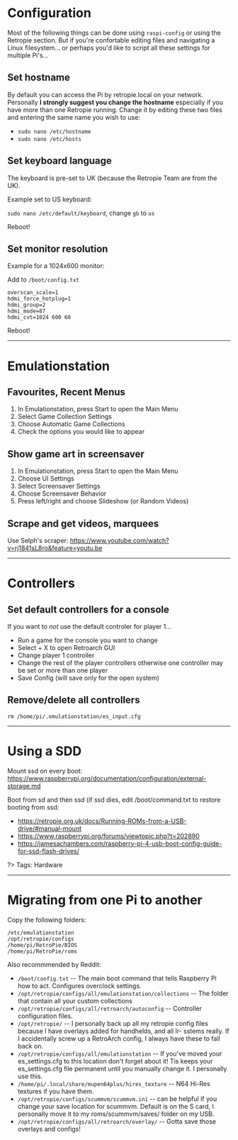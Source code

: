 # Configuration

Most of the following things can be done using `raspi-config` or using the Retropie section. 
But if you're confortable editing files and navigating a Linux filesystem... 
or perhaps you'd like to script all these settings for multiple Pi's...


## Set hostname

By default you can access the Pi by retropie.local on your network. 
Personally **I strongly suggest you change the hostname** especially if you have more than one Retropie running.
Change it by editing these two files and entering the same name you wish to use: 

- `sudo nano /etc/hostname`
- `sudo nano /etc/hosts`


## Set keyboard language

The keyboard is pre-set to UK (because the Retropie Team are from the UK).

Example set to US keyboard: 

`sudo nano /etc/default/keyboard`, change `gb` to `us`

Reboot!


## Set monitor resolution

Example for a 1024x600 monitor:

Add to `/boot/config.txt`

```
overscan_scale=1
hdmi_force_hotplug=1
hdmi_group=2
hdmi_mode=87
hdmi_cvt=1024 600 60
```

Reboot!

---

# Emulationstation


## Favourites, Recent Menus

1. In Emulationstation, press Start to open the Main Menu
2. Select Game Collection Settings
3. Choose Automatic Game Collections
4. Check the options you would like to appear


## Show game art in screensaver

1. In Emulationstation, press Start to open the Main Menu
2. Choose UI Settings
3. Select Screensaver Settings
4. Choose Screensaver Behavior 
5. Press left/right and choose Slideshow (or Random Videos)


## Scrape and get videos, marquees 

Use Selph's scraper: https://www.youtube.com/watch?v=rj1841sL8ro&feature=youtu.be

---

# Controllers


## Set default controllers for a console

If you want to *not* use the default controler for player 1...

- Run a game for the console you want to change
- Select + X to open Retroarch GUI
- Change player 1 controller
- Change the rest of the player controllers otherwise one controller may be set or more than one player
- Save Config (will save only for the open system)


## Remove/delete all controllers

```
rm /home/pi/.emulationstation/es_input.cfg
```

---

# Using a SDD 

Mount ssd on every boot:
https://www.raspberrypi.org/documentation/configuration/external-storage.md

Boot from sd and then ssd (if ssd dies, edit /boot/command.txt to restore booting from ssd:

- https://retropie.org.uk/docs/Running-ROMs-from-a-USB-drive/#manual-mount
- https://www.raspberrypi.org/forums/viewtopic.php?t=202890
- https://jamesachambers.com/raspberry-pi-4-usb-boot-config-guide-for-ssd-flash-drives/

?> Tags: Hardware

---

# Migrating from one Pi to another

Copy the following folders:

```
/etc/emulationstation  
/opt/retropie/configs  
/home/pi/RetroPie/BIOS  
/home/pi/RetroPie/roms 
```

Also recommmended by Reddit:

- `/boot/config.txt` -- The main boot command that tells Raspberry Pi how to act. Configures overclock settings.
- `/opt/retropie/configs/all/emulationstation/collections` -- The folder that contain all your custom collections
- `/opt/retropie/configs/all/retroarch/autoconfig` -- Controller configuration files.
- `/opt/retropie/` -- I personally back up all my retropie config files because I have overlays added for handhelds, and all lr- sstems really. If I accidentally screw up a RetroArch config, I always have these to fall back on.
- `/opt/retropie/configs/all/emulationstation` -- If you've moved your es_settings.cfg to this location don't forget about it! Tis keeps your es_settings.cfg file permanent until you manually change it. I personally use this.
- `/home/pi/.local/share/mupen64plus/hires_texture` -- N64 Hi-Res textures if you have them.
- `/opt/retropie/configs/scummvm/scummvm.ini` -- can be helpful if you change your save location for scummvm. Default is on the S card, I personally move it to my roms/scummvm/saves/ folder on my USB.
- `/opt/retropie/configs/all/retroarch/overlay/` -- Gotta save those overlays and configs!